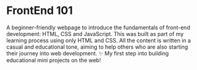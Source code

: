 # FrontEnd 101
A beginner-friendly webpage to introduce the fundamentals of front-end development: HTML, CSS and JavaScript.  This was built as part of my learning process using only HTML and CSS. All the content is written in a casual and educational tone, aiming to help others who are also starting their journey into web development.  ✨ My first step into building educational mini projects on the web!
